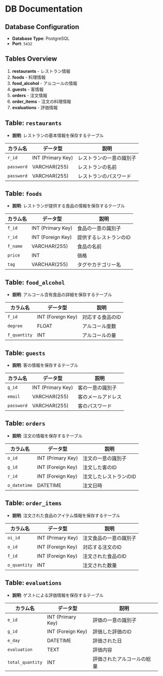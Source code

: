 # DB Documentation

## Database Configuration
- **Database Type**: PostgreSQL
- **Port**: `5432`

## Tables Overview
1. **restaurants** - レストラン情報
2. **foods** - 料理情報
3. **food_alcohol** - アルコールの情報
4. **guests** - 客情報
5. **orders** - 注文情報
6. **order_items** - 注文の料理情報
7. **evaluations** - 評価情報


## Table: `restaurants`
- **説明**: レストランの基本情報を保存するテーブル

| カラム名   | データ型          | 説明                |
|------------|-------------------|---------------------|
| `r_id`     | INT (Primary Key)  | レストランの一意の識別子 |
| `password` | VARCHAR(255)       | レストランの名前   |
| `password` | VARCHAR(255)       | レストランのパスワード   |

## Table: `foods`
- **説明**: レストランが提供する食品の情報を保存するテーブル

| カラム名  | データ型          | 説明                        |
|-----------|-------------------|-----------------------------|
| `f_id`    | INT (Primary Key)  | 食品の一意の識別子           |
| `r_id`    | INT (Foreign Key)  | 提供するレストランのID        |
| `f_name`    | VARCHAR(255)       | 食品の名前                   |
| `price`   | INT     | 価格                         |
| `tag`     | VARCHAR(255)       | タグやカテゴリー名           |

## Table: `food_alcohol`
- **説明**: アルコール含有食品の詳細を保存するテーブル

| カラム名     | データ型          | 説明                        |
|--------------|-------------------|-----------------------------|
| `f_id`       | INT (Foreign Key)  | 対応する食品のID             |
| `degree`     | FLOAT              | アルコール度数               |
| `f_quantity` | INT                | アルコールの量               |

## Table: `guests`
- **説明**: 客の情報を保存するテーブル

| カラム名   | データ型          | 説明                        |
|------------|-------------------|-----------------------------|
| `g_id`     | INT (Primary Key)  | 客の一意の識別子         |
| `email`    | VARCHAR(255)       | 客のメールアドレス       |
| `password` | VARCHAR(255)       | 客のパスワード           |

## Table: `orders`
- **説明**: 注文の情報を保存するテーブル

| カラム名  | データ型          | 説明                        |
|-----------|-------------------|-----------------------------|
| `o_id`    | INT (Primary Key)  | 注文の一意の識別子           |
| `g_id`    | INT (Foreign Key)  | 注文した客のID           |
| `r_id`    | INT (Foreign Key)  | 注文したレストランのID       |
| `o_datetime`  | DATETIME           | 注文日時                       |

## Table: `order_items`
- **説明**: 注文された食品のアイテム情報を保存するテーブル

| カラム名     | データ型          | 説明                        |
|--------------|-------------------|-----------------------------|
| `oi_id`      | INT (Primary Key)  | 注文食品の一意の識別子   |
| `o_id`       | INT (Foreign Key)  | 対応する注文のID             |
| `f_id`       | INT (Foreign Key)  | 注文された食品のID           |
| `o_quantity` | INT                | 注文された数量               |

## Table: `evaluations`
- **説明**: ゲストによる評価情報を保存するテーブル

| カラム名          | データ型          | 説明                        |
|-------------------|-------------------|-----------------------------|
| `e_id`            | INT (Primary Key)  | 評価の一意の識別子           |
| `g_id`            | INT (Foreign Key)  | 評価した評価のID           |
| `e_day`           | DATETIME           | 評価された日                       |
| `evaluation`      | TEXT               | 評価内容                     |
| `total_quantity`  | INT                | 評価されたアルコールの総量  